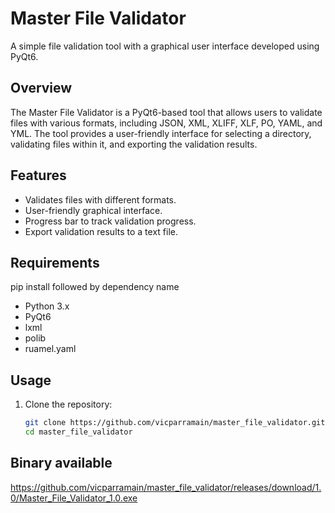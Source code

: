# Master File Validator

A simple file validation tool with a graphical user interface developed using PyQt6.

## Overview

The Master File Validator is a PyQt6-based tool that allows users to validate files with various formats, including JSON, XML, XLIFF, XLF, PO, YAML, and YML. The tool provides a user-friendly interface for selecting a directory, validating files within it, and exporting the validation results.

## Features

- Validates files with different formats.
- User-friendly graphical interface.
- Progress bar to track validation progress.
- Export validation results to a text file.

## Requirements
pip install followed by dependency name

- Python 3.x
- PyQt6
- lxml
- polib
- ruamel.yaml

## Usage

1. Clone the repository:

   ```bash
   git clone https://github.com/vicparramain/master_file_validator.git
   cd master_file_validator

## Binary available
https://github.com/vicparramain/master_file_validator/releases/download/1.0/Master_File_Validator_1.0.exe
